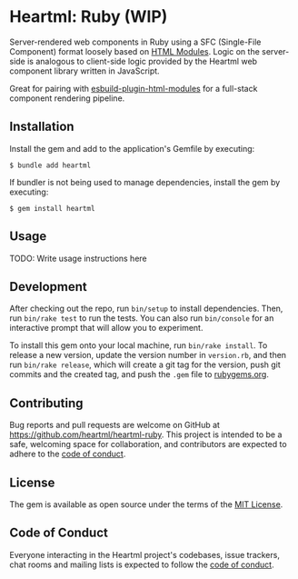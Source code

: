 # Heartml: Ruby (WIP)

Server-rendered web components in Ruby using a SFC (Single-File Component) format loosely based on [HTML Modules](https://github.com/WICG/webcomponents/blob/gh-pages/proposals/html-modules-explainer.md). Logic on the server-side is analogous to client-side logic provided by the Heartml web component library written in JavaScript.

Great for pairing with [esbuild-plugin-html-modules](https://github.com/hotmodule/esbuild-plugin-html-modules) for a full-stack component rendering pipeline.

## Installation

Install the gem and add to the application's Gemfile by executing:

    $ bundle add heartml

If bundler is not being used to manage dependencies, install the gem by executing:

    $ gem install heartml

## Usage

TODO: Write usage instructions here

## Development

After checking out the repo, run `bin/setup` to install dependencies. Then, run `bin/rake test` to run the tests. You can also run `bin/console` for an interactive prompt that will allow you to experiment.

To install this gem onto your local machine, run `bin/rake install`. To release a new version, update the version number in `version.rb`, and then run `bin/rake release`, which will create a git tag for the version, push git commits and the created tag, and push the `.gem` file to [rubygems.org](https://rubygems.org).

## Contributing

Bug reports and pull requests are welcome on GitHub at https://github.com/heartml/heartml-ruby. This project is intended to be a safe, welcoming space for collaboration, and contributors are expected to adhere to the [code of conduct](https://github.com/heartml/heartml-ruby/blob/main/CODE_OF_CONDUCT.md).

## License

The gem is available as open source under the terms of the [MIT License](https://opensource.org/licenses/MIT).

## Code of Conduct

Everyone interacting in the Heartml project's codebases, issue trackers, chat rooms and mailing lists is expected to follow the [code of conduct](https://github.com/heartml/heartml-ruby/blob/main/CODE_OF_CONDUCT.md).
